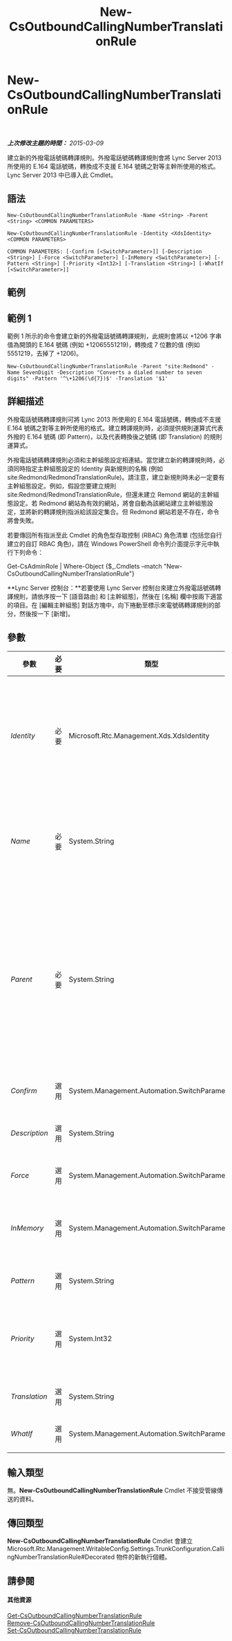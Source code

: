﻿---
title: New-CsOutboundCallingNumberTranslationRule
TOCTitle: New-CsOutboundCallingNumberTranslationRule
ms:assetid: 959591bb-4a6b-4b7f-9666-da1fa0f9cd43
ms:mtpsurl: https://technet.microsoft.com/zh-tw/library/JJ205097(v=OCS.15)
ms:contentKeyID: 49291714
ms.date: 08/10/2015
mtps_version: v=OCS.15
ms.translationtype: HT
---

# New-CsOutboundCallingNumberTranslationRule

 

_**上次修改主題的時間：** 2015-03-09_

建立新的外撥電話號碼轉譯規則。外撥電話號碼轉譯規則會將 Lync Server 2013 所使用的 E.164 電話號碼，轉換成不支援 E.164 號碼之對等主幹所使用的格式。Lync Server 2013 中已導入此 Cmdlet。

## 語法

    New-CsOutboundCallingNumberTranslationRule -Name <String> -Parent <String> <COMMON PARAMETERS>

    New-CsOutboundCallingNumberTranslationRule -Identity <XdsIdentity> <COMMON PARAMETERS>

    COMMON PARAMETERS: [-Confirm [<SwitchParameter>]] [-Description <String>] [-Force <SwitchParameter>] [-InMemory <SwitchParameter>] [-Pattern <String>] [-Priority <Int32>] [-Translation <String>] [-WhatIf [<SwitchParameter>]]

## 範例

## 範例 1

範例 1 所示的命令會建立新的外撥電話號碼轉譯規則，此規則會將以 +1206 字串值為開頭的 E.164 號碼 (例如 +12065551219)，轉換成 7 位數的值 (例如 5551219，去掉了 +1206)。

    New-CsOutboundCallingNumberTranslationRule -Parent "site:Redmond" -Name SevenDigit -Description "Converts a dialed number to seven digits" -Pattern '^\+1206(\d{7})$' -Translation '$1'

## 詳細描述

外撥電話號碼轉譯規則可將 Lync 2013 所使用的 E.164 電話號碼，轉換成不支援 E.164 號碼之對等主幹所使用的格式。建立轉譯規則時，必須提供規則運算式代表外撥的 E.164 號碼 (即 Pattern)，以及代表轉換後之號碼 (即 Translation) 的規則運算式。

外撥電話號碼轉譯規則必須和主幹組態設定相連結。當您建立新的轉譯規則時，必須同時指定主幹組態設定的 Identity 與新規則的名稱 (例如 site:Redmond/RedmondTranslationRule)。請注意，建立新規則時未必一定要有主幹組態設定。例如，假設您要建立規則 site:Redmond/RedmondTranslationRule，但還未建立 Remond 網站的主幹組態設定。若 Redmond 網站為有效的網站，將會自動為該網站建立主幹組態設定，並將新的轉譯規則指派給該設定集合。但 Redmond 網站若是不存在，命令將會失敗。

若要傳回所有指派至此 Cmdlet 的角色型存取控制 (RBAC) 角色清單 (包括您自行建立的自訂 RBAC 角色)，請在 Windows PowerShell 命令列介面提示字元中執行下列命令：

Get-CsAdminRole | Where-Object {$\_.Cmdlets –match "New-CsOutboundCallingNumberTranslationRule"}

**Lync Server 控制台：**若要使用 Lync Server 控制台來建立外撥電話號碼轉譯規則，請依序按一下 \[語音路由\] 和 \[主幹組態\]，然後在 \[名稱\] 欄中按兩下適當的項目。在 \[編輯主幹組態\] 對話方塊中，向下捲動至標示來電號碼轉譯規則的部分，然後按一下 \[新增\]。

## 參數


<table>
<colgroup>
<col style="width: 25%" />
<col style="width: 25%" />
<col style="width: 25%" />
<col style="width: 25%" />
</colgroup>
<thead>
<tr class="header">
<th>參數</th>
<th>必要</th>
<th>類型</th>
<th>說明</th>
</tr>
</thead>
<tbody>
<tr class="odd">
<td><p><em>Identity</em></p></td>
<td><p>必要</p></td>
<td><p>Microsoft.Rtc.Management.Xds.XdsIdentity</p></td>
<td><p>新轉譯規則的唯一識別碼。名稱中包含範圍 (父項)、&quot;/&quot; 字元，以及該範圍中的唯一名稱。例如，為 Redmond 網站建立名為 RedmondDialing 的規則，其 Identity 看起來如下：</p>
<p>-Identity &quot;site:Redmond/RedmondDialing&quot;</p>
<p>若您使用 Identity 參數，命令就不能包含 Parent 或 Name 參數。</p></td>
</tr>
<tr class="even">
<td><p><em>Name</em></p></td>
<td><p>必要</p></td>
<td><p>System.String</p></td>
<td><p>新轉譯規則的名稱；必須是給定範圍內的唯一名稱。例如：</p>
<p>-Name &quot;RedmondDialing&quot;</p>
<p>在任何時候使用 Name 參數時，也必須使用 Parent 參數。Name 參數不能用在與 Identity 參數相同的命令中。</p></td>
</tr>
<tr class="odd">
<td><p><em>Parent</em></p></td>
<td><p>必要</p></td>
<td><p>System.String</p></td>
<td><p>要設定新轉譯規則的範圍。若要在全域範圍設定規則，請使用下列語法：</p>
<p>-Parent &quot;global&quot;</p>
<p>若要在網站範圍設定規則，請使用類似下列的語法：</p>
<p>-Parent &quot;site:Redmond&quot;</p>
<p>若要在服務範圍 (僅限 PstnGateway 服務) 設定規則，請使用類似下列的語法：</p>
<p>-Parent &quot;service:PstnGateway:192.168.0.100&quot;</p>
<p>在任何時候使用 Parent 參數時，也必須使用 Name 參數。Parent 參數不能用在與 Identity 參數相同的命令中。</p></td>
</tr>
<tr class="even">
<td><p><em>Confirm</em></p></td>
<td><p>選用</p></td>
<td><p>System.Management.Automation.SwitchParameter</p></td>
<td><p>執行命令前先要求您確認。</p></td>
</tr>
<tr class="odd">
<td><p><em>Description</em></p></td>
<td><p>選用</p></td>
<td><p>System.String</p></td>
<td><p>可讓系統管理員提供隨附轉譯規則的其他文字。此描述可用來協助系統管理員清楚識別規則的用途。</p></td>
</tr>
<tr class="even">
<td><p><em>Force</em></p></td>
<td><p>選用</p></td>
<td><p>System.Management.Automation.SwitchParameter</p></td>
<td><p>隱藏變更前所顯示的確認提示。</p></td>
</tr>
<tr class="odd">
<td><p><em>InMemory</em></p></td>
<td><p>選用</p></td>
<td><p>System.Management.Automation.SwitchParameter</p></td>
<td><p>建立物件參照，而不需實際認可該物件為永久變更。如果您會將利用此參數呼叫之 Cmdlet 的輸出指派給變數，則可變更物件參照的屬性，然後呼叫此 Cmdlet 相符的 Set- Cmdlet 來認可這些變更。</p></td>
</tr>
<tr class="even">
<td><p><em>Pattern</em></p></td>
<td><p>選用</p></td>
<td><p>System.String</p></td>
<td><p>規則運算式，表示將套用於 Translation 的號碼模式。</p></td>
</tr>
<tr class="odd">
<td><p><em>Priority</em></p></td>
<td><p>選用</p></td>
<td><p>System.Int32</p></td>
<td><p>指派給規則的優先順序。若號碼符合多個外撥轉譯規則的 Pattern，將根據優先順序套用規則。會按照規則的指定優先順序來處理規則；第一個要處理的規則具有優先順序 0；第二個要處理的規則具有優先順序 1；依此類推。</p></td>
</tr>
<tr class="even">
<td><p><em>Translation</em></p></td>
<td><p>選用</p></td>
<td><p>System.String</p></td>
<td><p>規則運算式，將套用至符合 Pattern 的號碼，以備妥該號碼供輸出來電。</p></td>
</tr>
<tr class="odd">
<td><p><em>WhatIf</em></p></td>
<td><p>選用</p></td>
<td><p>System.Management.Automation.SwitchParameter</p></td>
<td><p>描述執行命令後的結果，但無須實際執行命令。</p></td>
</tr>
</tbody>
</table>


## 輸入類型

無。**New-CsOutboundCallingNumberTranslationRule** Cmdlet 不接受管線傳送的資料。

## 傳回類型

**New-CsOutboundCallingNumberTranslationRule** Cmdlet 會建立 Microsoft.Rtc.Management.WritableConfig.Settings.TrunkConfiguration.CallingNumberTranslationRule\#Decorated 物件的新執行個體。

## 請參閱

#### 其他資源

[Get-CsOutboundCallingNumberTranslationRule](get-csoutboundcallingnumbertranslationrule.md)  
[Remove-CsOutboundCallingNumberTranslationRule](remove-csoutboundcallingnumbertranslationrule.md)  
[Set-CsOutboundCallingNumberTranslationRule](set-csoutboundcallingnumbertranslationrule.md)

